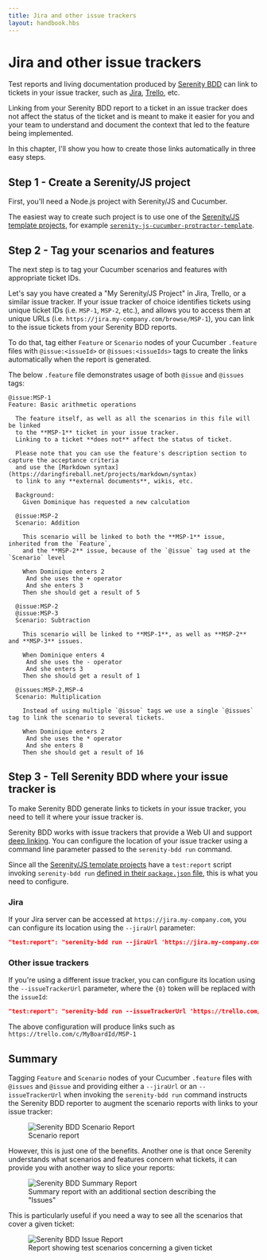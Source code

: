 ```yaml
---
title: Jira and other issue trackers
layout: handbook.hbs
---
```

# Jira and other issue trackers

Test reports and living documentation produced by [Serenity BDD](/modules/serenity-bdd) can link to tickets in your issue tracker, such as [Jira](https://www.atlassian.com/software/jira), [Trello](https://trello.com/), etc.

Linking from your Serenity BDD report to a ticket in an issue tracker does not affect the status of the ticket
and is meant to make it easier for you and your team to understand and document the context that led to the feature being implemented.

In this chapter, I'll show you how to create those links automatically in three easy steps.

## Step 1 - Create a Serenity/JS project

First, you'll need a Node.js project with Serenity/JS and Cucumber. 

The easiest way to create such project is to use one of the [Serenity/JS template projects](https://github.com/serenity-js/), for example [`serenity-js-cucumber-protractor-template`](https://github.com/serenity-js/serenity-js-cucumber-protractor-template).

## Step 2 - Tag your scenarios and features

The next step is to tag your Cucumber scenarios and features with appropriate ticket IDs.

Let's say you have created a "My Serenity/JS Project" in Jira, Trello, or a similar issue tracker.
If your issue tracker of choice identifies tickets using unique ticket IDs (i.e. `MSP-1`, `MSP-2`, etc.), and allows you to access them at unique URLs (i.e. `https://jira.my-company.com/browse/MSP-1`), you can link to the issue tickets from your Serenity BDD reports.

To do that, tag either `Feature` or `Scenario` nodes of your Cucumber `.feature` files with `@issue:<issueId>` or `@issues:<issueIds>` tags to create the links automatically when the report is generated.

The below `.feature` file demonstrates usage of both `@issue` and `@issues` tags:

```gherkin
@issue:MSP-1
Feature: Basic arithmetic operations

  The feature itself, as well as all the scenarios in this file will be linked
  to the **MSP-1** ticket in your issue tracker. 
  Linking to a ticket **does not** affect the status of ticket.

  Please note that you can use the feature's description section to capture the acceptance criteria
  and use the [Markdown syntax](https://daringfireball.net/projects/markdown/syntax)
  to link to any **external documents**, wikis, etc.

  Background:
    Given Dominique has requested a new calculation

  @issue:MSP-2
  Scenario: Addition

    This scenario will be linked to both the **MSP-1** issue, inherited from the `Feature`,
    and the **MSP-2** issue, because of the `@issue` tag used at the `Scenario` level

    When Dominique enters 2
     And she uses the + operator
     And she enters 3
    Then she should get a result of 5

  @issue:MSP-2
  @issue:MSP-3
  Scenario: Subtraction

    This scenario will be linked to **MSP-1**, as well as **MSP-2** and **MSP-3** issues.

    When Dominique enters 4
     And she uses the - operator
     And she enters 3
    Then she should get a result of 1

  @issues:MSP-2,MSP-4
  Scenario: Multiplication

    Instead of using multiple `@issue` tags we use a single `@issues` tag to link the scenario to several tickets.

    When Dominique enters 2
     And she uses the * operator
     And she enters 8
    Then she should get a result of 16
```

## Step 3 - Tell Serenity BDD where your issue tracker is 

To make Serenity BDD generate links to tickets in your issue tracker, you need to tell it where your issue tracker is.

Serenity BDD works with issue trackers that provide a Web UI and support [deep linking](https://en.wikipedia.org/wiki/Deep_linking).
You can configure the location of your issue tracker using a command line parameter passed to the `serenity-bdd run` command.

Since all the [Serenity/JS template projects](https://github.com/serenity-js) have a `test:report` script invoking `serenity-bdd run` [defined in their `package.json` file](https://github.com/serenity-js/serenity-js-cucumber-protractor-template/blob/518285a5578a9cb3600a44eb3d10f4413bde8428/package.json#L12), this is what you need to configure. 

### Jira

If your Jira server can be accessed at `https://jira.my-company.com`, you can configure its location using the `--jiraUrl` parameter:

```json
"test:report": "serenity-bdd run --jiraUrl 'https://jira.my-company.com'",
```

### Other issue trackers

If you're using a different issue tracker, you can configure its location using the `--issueTrackerUrl` parameter, where the `{0}` token
will be replaced with the `issueId`:

```json
"test:report": "serenity-bdd run --issueTrackerUrl 'https://trello.com/c/MyBoardId/{0}'",
```

The above configuration will produce links such as `https://trello.com/c/MyBoardId/MSP-1`

## Summary

Tagging `Feature` and `Scenario` nodes of your Cucumber `.feature` files with `@issues` and `@issue` and providing either a `--jiraUrl` or an `--issueTrackerUrl` when invoking the `serenity-bdd run` command instructs the Serenity BDD reporter to augment the scenario reports with
links to your issue tracker: 

<figure>
    <img src="/handbook/integration/images/jira-and-other-issue-trackers/scenario-report.png" alt="Serenity BDD Scenario Report" />
    <figcaption><span>Scenario report</span></figcaption>
</figure>

However, this is just one of the benefits. Another one is that once Serenity understands what scenarios and features concern what tickets,
it can provide you with another way to slice your reports:

<figure>
    <img src="/handbook/integration/images/jira-and-other-issue-trackers/summary-report.png" alt="Serenity BDD Summary Report" />
    <figcaption><span>Summary report with an additional section describing the "Issues"</span></figcaption>
</figure>

This is particularly useful if you need a way to see all the scenarios that cover a given ticket:

<figure>
    <img src="/handbook/integration/images/jira-and-other-issue-trackers/issue-report.png" alt="Serenity BDD Issue Report" />
    <figcaption><span>Report showing test scenarios concerning a given ticket</span></figcaption>
</figure>
